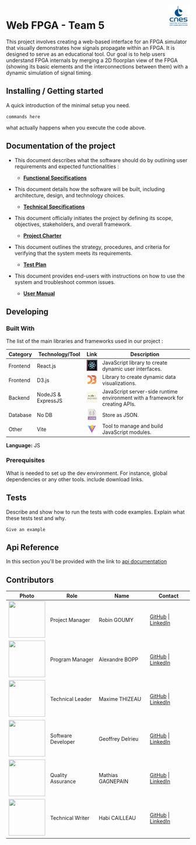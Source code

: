 <img src="./images/cnes.png"  width="60" height="60" alt="Logo of the project" align="right">



# Web FPGA - Team 5

This project involves creating a web-based interface for an FPGA simulator that visually demonstrates how signals propagate within an FPGA. It is designed to serve as an educational tool. Our goal is to help users understand FPGA internals by merging a 2D floorplan view of the FPGA (showing its basic elements and the interconnections between them) with a dynamic simulation of signal timing.

## Installing / Getting started

A quick introduction of the minimal setup you need. 

```shell
commands here
```

what actually happens when you execute the code above.

## Documentation of the project

- This document describes what the software should do by outlining user requirements and expected functionalities :
  - **[Functional Specifications](documents/functional/functionalSpecifications.md)**

- This document details how the software will be built, including architecture, design, and technology choices.
  - **[Technical Specifications](documents/technical/technicalSpecifications.md)**
  
- This document officially initiates the project by defining its scope, objectives, stakeholders, and overall framework.
  - **[Project Charter](documents/management/projectCharter.md)**
  
- This document outlines the strategy, procedures, and criteria for verifying that the system meets its requirements.
  - **[Test Plan](documents/qualityAssurance/testPlan.md)**
  
- This document provides end-users with instructions on how to use the system and troubleshoot common issues.
  - **[User Manual](documents/manual/userManual.md)**

## Developing

### Built With

The list of the main libraries and frameworks used in our project :

| **Category** | **Technology/Tool** | **Link**                                                                                  | **Description**                                                                |
| ------------ | ------------------- | ----------------------------------------------------------------------------------------- | ------------------------------------------------------------------------------ |
| Frontend     | React.js            | [<img src="./images/react.jpeg" width="30" height="30">](https://react.dev)               | JavaScript library to create dynamic user interfaces.                          |
| Frontend     | D3.js               | [<img src="./images/d3.png" width="30" height="30">](https://d3js.org)                    | Library to create dynamic data visualizations.                                 |
| Backend      | NodeJS & ExpressJS  | [<img src="./images/nodeJS.jpg" width="30" height="30">](https://nodejs.org)              | JavaScript server-side runtime environment with a framework for creating APIs. |
| Database     | No DB               | [<img src="./images/json.png" width="30" height="30">](https://www.json.org/json-en.html) | Store as JSON.                                                                 |
| Other        | Vite                | [<img src="./images/vite.png" width="30" height="30">](https://vitejs.dev)                | Tool to manage and build JavaScript modules.                                   |

**Language:** JS


### Prerequisites
What is needed to set up the dev environment. For instance, global dependencies or any other tools. include download links.

## Tests

Describe and show how to run the tests with code examples.
Explain what these tests test and why.

```shell
Give an example
```

## Api Reference

In this section you'll be provided with the link to [api documentation](here)

## Contributors


| Photo                                                                                      | Role               | Name              | Contact                                                                                                            |
| ------------------------------------------------------------------------------------------ | ------------------ | ----------------- | ------------------------------------------------------------------------------------------------------------------ |
| <img src="https://avatars.githubusercontent.com/u/182214449?v=4" width="100" height="100"> | Project Manager    | Robin GOUMY       | [GitHub](https://github.com/RobinGOUMY) \| [LinkedIn](https://www.linkedin.com/in/robin-goumy-66452832a/)          |
| <img src="https://avatars.githubusercontent.com/u/123485791?v=4" width="100" height="100"> | Program Manager    | Alexandre BOPP    | [GitHub](https://github.com/Boppalex) \| [LinkedIn](https://www.linkedin.com/in/alexandre-bopp-682a97250/)         |
| <img src="https://avatars.githubusercontent.com/u/145995586?v=4" width="100" height="100"> | Technical Leader   | Maxime THIZEAU    | [GitHub](https://github.com/MaximeTAlgosup) \| [LinkedIn](https://www.linkedin.com/in/maxime-thizeau-0b311a293/)   |
| <img src="https://avatars.githubusercontent.com/u/62845771?v=4" width="100" height="100">  | Software Developer | Geoffrey Delrieu  | [GitHub](https://github.com/Z2VvZ2Vv) \| [LinkedIn](https://www.linkedin.com/in/geoffrey-delrieu-77203a353/)       |
| <img src="https://avatars.githubusercontent.com/u/145995367?v=4" width="100" height="100"> | Quality Assurance  | Mathias GAGNEPAIN | [GitHub](https://github.com/MistzSoftware) \| [LinkedIn](https://www.linkedin.com/in/mathias-gagnepain-426a131b0/) |
| <img src="https://avatars.githubusercontent.com/u/145991425?v=4" width="100" height="100"> | Technical Writer   | Habi CAILLEAU     | [GitHub](https://github.com/habicll) \| [LinkedIn](https://www.linkedin.com/in/habi-cailleau-3b72b5293/)           |

<!-- TODO -->